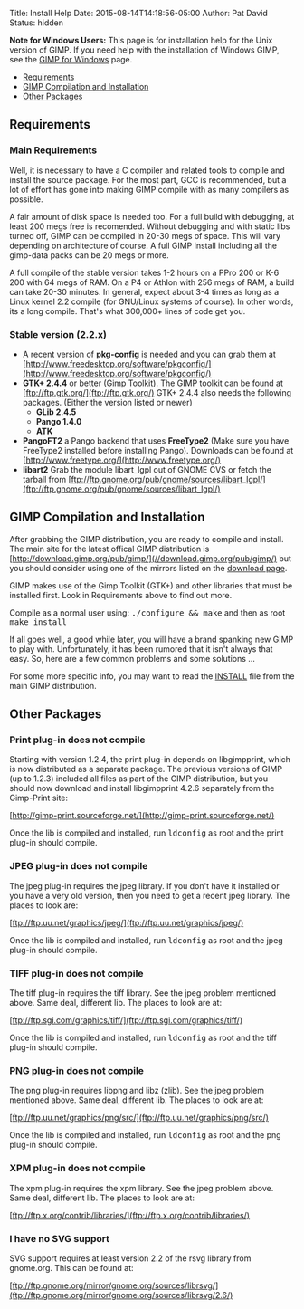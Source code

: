 Title: Install Help
Date: 2015-08-14T14:18:56-05:00
Author: Pat David
Status: hidden



**Note for Windows Users:** This page is for installation help for the Unix version of GIMP. If you need help with the installation of Windows GIMP, see the [GIMP for Windows](/windows/) page.

*   [Requirements](#requirements)
*   [GIMP Compilation and Installation](#gimp-compilation-and-installation)
*   [Other Packages](#other-packages)

## Requirements

### Main Requirements

Well, it is necessary to have a C compiler and related tools to compile and install the source package. For the most part, GCC is recommended, but a lot of effort has gone into making GIMP compile with as many compilers as possible.

A fair amount of disk space is needed too. For a full build with debugging, at least 200 megs free is recomended. Without debugging and with static libs turned off, GIMP can be compiled in 20-30 megs of space. This will vary depending on architecture of course. A full GIMP install including all the gimp-data packs can be 20 megs or more.

A full compile of the stable version takes 1-2 hours on a PPro 200 or K-6 200 with 64 megs of RAM. On a P4 or Athlon with 256 megs of RAM, a build can take 20-30 minutes. In general, expect about 3-4 times as long as a Linux kernel 2.2 compile (for GNU/Linux systems of course). In other words, its a long compile. That's what 300,000+ lines of code get you.

### Stable version (2.2.x)

*   A recent version of **pkg-config** is needed and you can grab them at [http://www.freedesktop.org/software/pkgconfig/](http://www.freedesktop.org/software/pkgconfig/)
*   **GTK+ 2.4.4** or better (Gimp Toolkit). The GIMP toolkit can be found at [ftp://ftp.gtk.org/](ftp://ftp.gtk.org/) GTK+ 2.4.4 also needs the following packages. (Either the version listed or newer)
    *   **GLib 2.4.5**
    *   **Pango 1.4.0**
    *   **ATK**
*   **PangoFT2** a Pango backend that uses **FreeType2** (Make sure you have FreeType2 installed before installing Pango). Downloads can be found at [http://www.freetype.org/](http://www.freetype.org/)
*   **libart2** Grab the module libart_lgpl out of GNOME CVS or fetch the tarball from [ftp://ftp.gnome.org/pub/gnome/sources/libart_lgpl/](ftp://ftp.gnome.org/pub/gnome/sources/libart_lgpl/)



## GIMP Compilation and Installation


After grabbing the GIMP distribution, you are ready to compile and install. The main site for the latest offical GIMP distribution is [http://download.gimp.org/pub/gimp/](//download.gimp.org/pub/gimp/) but you should consider using one of the mirrors listed on the [download page](./).

GIMP makes use of the Gimp Toolkit (GTK+) and other libraries that must be installed first. Look in Requirements above to find out more.

Compile as a normal user using: <kbd>./configure && make</kbd> and then as root <kbd>make install</kbd>

If all goes well, a good while later, you will have a brand spanking new GIMP to play with. Unfortunately, it has been rumored that it isn't always that easy. So, here are a few common problems and some solutions ...

For some more specific info, you may want to read the [INSTALL](INSTALL) file from the main GIMP distribution.


## Other Packages


### Print plug-in does not compile

Starting with version 1.2.4, the print plug-in depends on libgimpprint, which is now distributed as a separate package. The previous versions of GIMP (up to 1.2.3) included all files as part of the GIMP distribution, but you should now download and install libgimpprint 4.2.6 separately from the Gimp-Print site:

[http://gimp-print.sourceforge.net/](http://gimp-print.sourceforge.net/)

Once the lib is compiled and installed, run <kbd>ldconfig</kbd> as root and the print plug-in should compile.

### JPEG plug-in does not compile

The jpeg plug-in requires the jpeg library. If you don't have it installed or you have a very old version, then you need to get a recent jpeg library. The places to look are:

[ftp://ftp.uu.net/graphics/jpeg/](ftp://ftp.uu.net/graphics/jpeg/)

Once the lib is compiled and installed, run <kbd>ldconfig</kbd> as root and the jpeg plug-in should compile.

### TIFF plug-in does not compile

The tiff plug-in requires the tiff library. See the jpeg problem mentioned above. Same deal, different lib. The places to look are at:

[ftp://ftp.sgi.com/graphics/tiff/](ftp://ftp.sgi.com/graphics/tiff/)

Once the lib is compiled and installed, run <kbd>ldconfig</kbd> as root and the tiff plug-in should compile.

### PNG plug-in does not compile

The png plug-in requires libpng and libz (zlib). See the jpeg problem mentioned above. Same deal, different lib. The places to look are at:

[ftp://ftp.uu.net/graphics/png/src/](ftp://ftp.uu.net/graphics/png/src/)

Once the lib is compiled and installed, run <kbd>ldconfig</kbd> as root and the png plug-in should compile.

### XPM plug-in does not compile

The xpm plug-in requires the xpm library. See the jpeg problem above. Same deal, different lib. The places to look are at:

[ftp://ftp.x.org/contrib/libraries/](ftp://ftp.x.org/contrib/libraries/)

### I have no SVG support

SVG support requires at least version 2.2 of the rsvg library from gnome.org. This can be found at:

[ftp://ftp.gnome.org/mirror/gnome.org/sources/librsvg/](ftp://ftp.gnome.org/mirror/gnome.org/sources/librsvg/2.6/)

